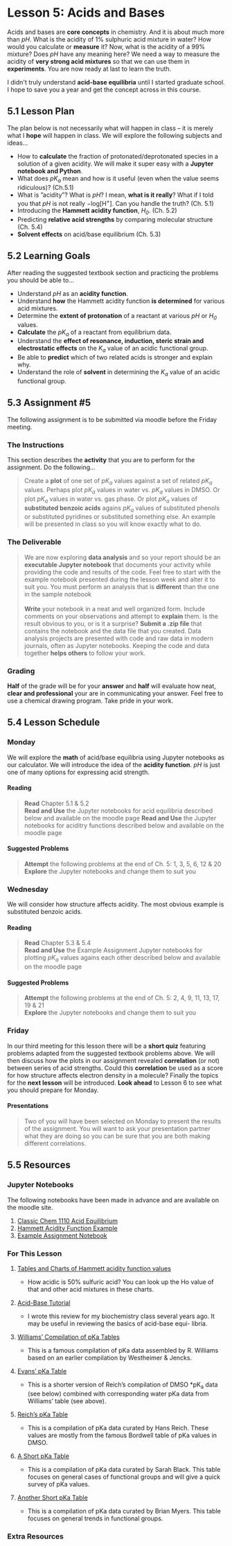 # Lesson 5: Acids and Bases
Acids and bases are **core concepts** in chemistry. And it is about much more than *pH*. What is the acidity of 1% sulphuric acid mixture in water? How would you calculate or **measure** it? Now, what is the acidity of a 99% mixture? Does *pH* have any meaning here? We need a way to measure the acidity of **very strong acid mixtures** so that we can use them in **experiments**. You are now ready at last to learn the truth.

I didn't truly understand **acid-base equilibria** until I started graduate school. I hope to save you a year and get the concept across in this course.

## 5.1 Lesson Plan
The plan below is not necessarily what will happen in class – it is merely what I **hope** will happen in class. We will explore the following subjects and ideas&hellip;

- How to **calculate** the fraction of protonated/deprotonated species in a solution of a given acidity. We will make it super easy with a **Jupyter notebook and Python**.
- What does *pK<sub>a</sub>* mean and how is it useful (even when the value seems ridiculous)? (Ch.5.1)
- What is ”acidity”? What is *pH*? I mean, **what is it really**? What if I told you that *pH* is not really −log[H<sup>+</sup>]. Can you handle the truth? (Ch. 5.1)
- Introducing the **Hammett acidity function**, *H<sub>0</sub>*. (Ch. 5.2)
- Predicting **relative acid strengths** by comparing molecular structure (Ch. 5.4)
- **Solvent effects** on acid/base equilibrium (Ch. 5.3) 


## 5.2 Learning Goals
After reading the suggested textbook section and practicing the problems you should be able to&hellip;

- Understand *pH* as an **acidity function**.
- Understand **how** the Hammett acidity function **is determined** for various acid mixtures.
- Determine the **extent of protonation** of a reactant at various *pH* or *H<sub>0</sub>* values.
- **Calculate** the *pK<sub>a</sub>* of a reactant from equilibrium data.
- Understand the **effect of resonance, induction, steric strain and electrostatic effects** on the *K<sub>a</sub>* value of an acidic functional group.
- Be able to **predict** which of two related acids is stronger and explain why.
- Understand the role of **solvent** in determining the *K<sub>a</sub>* value of an acidic functional group.


## 5.3 Assignment \#5

The following assignment is to be submitted via moodle before the Friday meeting.

### The Instructions
This section describes the **activity** that you are to perform for the assignment. Do the following&hellip;

> Create a **plot** of one set of *pK<sub>a</sub>* values against a set of related *pK<sub>a</sub>* values. Perhaps plot *pK<sub>a</sub>* values in water vs. *pK<sub>a</sub>* values in DMSO. Or plot *pK<sub>a</sub>* values in water vs. gas phase. Or plot *pK<sub>a</sub>* values of **substituted benzoic acids** agains *pK<sub>a</sub>* values of substituted phenols or substituted pyridines or substituted something else. An example will be presented in class so you will know exactly what to do.

### The Deliverable
> We are now exploring **data analysis** and so your report should be an **executable Jupyter notebook** that documents your activity while providing the code and results of the code. Feel free to start with the example notebook presented during the lesson week and alter it to suit you. You must perform an analysis that is **different** than the one in the sample notebook<br>
> <br>
> **Write** your notebook in a neat and well organized form. Include comments on your observations and attempt to **explain** them. Is the result obvious to you, or is it a surprise? **Submit a .zip file** that contains the notebook and the data file that you created. Data analysis projects are presented with code and raw data in modern journals, often as Jupyter notebooks. Keeping the code and data together **helps others** to follow your work.


### Grading
**Half** of the grade will be for your **answer** and **half** will evaluate how neat, **clear and professional** your are in communicating your answer. Feel free to use a chemical drawing program. Take pride in your work.

## 5.4 Lesson Schedule

### Monday 

We will explore the **math** of acid/base equilibria using Jupyter notebooks as our calculator. We will introduce the idea of the **acidity function**. *pH* is just one of many options for expressing acid strength.

#### Reading

> **Read** Chapter 5.1 \& 5.2  <br>
> **Read and Use** the Jupyter notebooks for acid equilibria described below and available on the moodle page
> **Read and Use** the Jupyter notebooks for aciditry functions described below and available on the moodle page


#### Suggested Problems

> **Attempt** the following problems at the end of Ch. 5: 1, 3, 5, 6, 12 \& 20  <br>
> **Explore** the Jupyter notebooks and change them to suit you

### Wednesday

We will consider how structure affects acidity. The most obvious example is substituted benzoic acids. 

#### Reading

> **Read** Chapter 5.3 \& 5.4  <br>
> **Read and Use** the Example Assignment Jupyter notebooks for plotting *pK<sub>a</sub>* values agains each other described below and available on the moodle page

#### Suggested Problems

> **Attempt** the following problems at the end of Ch. 5: 2, 4, 9, 11, 13, 17, 19 \& 21 <br>
> **Explore** the Jupyter notebooks and change them to suit you

### Friday

In our third meeting for this lesson there will be a **short quiz** featuring problems adapted from the suggested textbook problems above. We will then discuss how the plots in our assignment revealed **correlation** (or not) between series of acid strengths. Could this **correlation** be used as a score for how structure affects electron density in a molecule? Finally the topics for the **next lesson** will be introduced. **Look ahead** to Lesson 6 to see what you should prepare for Monday. 

#### Presentations

> Two of you will have been selected on Monday to present the results of the assignment. You will want to ask your presentation partner what they are doing so you can be sure that you are both making different correlations.


## 5.5 Resources

### Jupyter Notebooks

The following notebooks have been made in advance and are available on the moodle site.

1. [Classic Chem 1110 Acid Equilibrium](Resource_Moodle_Link.md)
2. [Hammett Acidity Function Example](Resource_Moodle_Link.md)
3. [Example Assignment Notebook](Resource_Moodle_Link.md)


### For This Lesson

1. [Tables and Charts of Hammett acidity function values](Resource_Moodle_Link.md) 
    - How acidic is 50% sulfuric acid? You can look up the Ho value of that and other acid mixtures in these charts.

2. [Acid-Base Tutorial](Resource_Moodle_Link.md) 
    - I wrote this review for my biochemistry class several years ago. It may be useful in reviewing the basics of acid-base equi- libria.

3. [Williams’ Compilation of pKa Tables](https://organicchemistrydata.org/hansreich/resources/pka/)
    - This is a famous compilation of pKa data assembled by R. Williams based on an earlier compilation by Westheimer & Jencks.
    
4. [Evans’ pKa Table](https://organicchemistrydata.org/hansreich/resources/pka/) 
    - This is a shorter version of Reich’s compilation of DMSO *pK<sub>a</sub> data (see below) combined with corresponding water pKa data from Williams’ table (see above). 
    
5. [Reich’s pKa Table](https://organicchemistrydata.org/hansreich/resources/pka/)
    - This is a compilation of pKa data curated by Hans Reich. These values are mostly from the famous Bordwell table of pKa values in DMSO. 
    
6. [A Short pKa Table](http://cactus.dixie.edu/smblack/chem2310/)
    - This is a compilation of pKa data curated by Sarah Black. This table focuses on general cases of functional groups and will give a quick survey of pKa values. 
    
7. [Another Short pKa Table](https://organicchemistrydata.org/myers)
    - This is a compilation of pKa data curated by Brian Myers. This table focuses on general trends in functional groups. 

### Extra Resources

